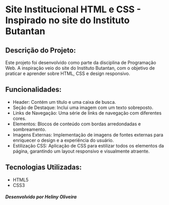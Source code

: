 # Site Institucional HTML e CSS - Inspirado no site do Instituto Butantan
## Descrição do Projeto:

Este projeto foi desenvolvido como parte da disciplina de Programação Web. A inspiração veio do site do Instituto Butantan, com o objetivo de praticar e aprender sobre HTML, CSS e design responsivo.

## Funcionalidades:

- Header: Contém um título e uma caixa de busca.
- Seção de Destaque: Inclui uma imagem com um texto sobreposto.
- Links de Navegação: Uma série de links de navegação com diferentes cores.
- Elementos: Blocos de conteúdo com bordas arredondadas e sombreamento.
- Imagens Externas: Implementação de imagens de fontes externas para enriquecer o design e a experiência do usuário.
- Estilização CSS: Aplicação de CSS para estilizar todos os elementos da página, garantindo um layout responsivo e visualmente atraente.

## Tecnologias Utilizadas:

- HTML5
- CSS3

##### Desenvolvido por Heliny Oliveira

